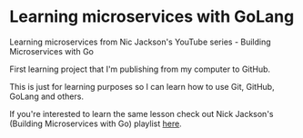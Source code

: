 # Learning microservices with GoLang

Learning microservices from Nic Jackson's YouTube series - Building Microservices with Go

First learning project that I'm publishing from my computer to GitHub.

This is just for learning purposes so I can learn how to use Git, GitHub, GoLang and others.

If you're interested to learn the same lesson check out Nick Jackson's (Building Microservices with Go) playlist [here](https://www.youtube.com/watch?v=VzBGi_n65iU&list=PLmD8u-IFdreyh6EUfevBcbiuCKzFk0EW_).

